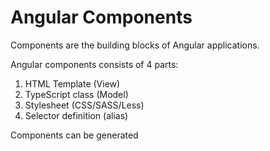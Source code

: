 # Angular Components

Components are the building blocks of Angular applications.

Angular components consists of 4 parts:

1. HTML Template (View)
2. TypeScript class (Model)
3. Stylesheet (CSS/SASS/Less)
4. Selector definition (alias)

Components can be generated
